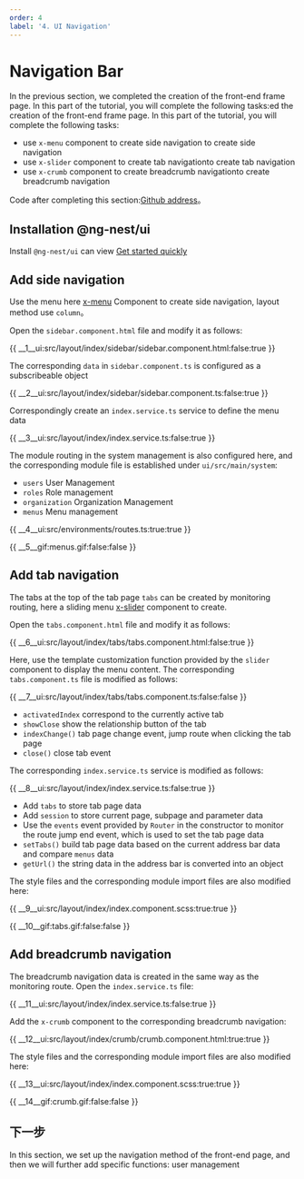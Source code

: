 ```yaml
---
order: 4
label: '4. UI Navigation'
---
```


# Navigation Bar

In the previous section, we completed the creation of the front-end frame page. In this part of the tutorial, you will complete the following tasks:ed the creation of the front-end frame page. In this part of the tutorial, you will complete the following tasks:

- use `x-menu` component to create side navigation to create side navigation
- use `x-slider` component to create tab navigationto create tab navigation
- use `x-crumb` component to create breadcrumb navigationto create breadcrumb navigation

Code after completing this section:<a href="https://github.com/NG-NEST/ng-nest-examples/tree/master/RBAC/4-ui-navigation" target="_blank">Github address</a>。

## Installation @ng-nest/ui

Install `@ng-nest/ui` can view <a href="https://ngnest.com/index/docs/en_US/ui/getting-started" target="_blank">Get started quickly</a>

## Add side navigation

Use the menu here <a href="https://ngnest.com/index/docs/en_US/ui/components/menu" target="_blank">x-menu</a> Component to create side navigation, layout method use `column`。

Open the `sidebar.component.html` file and modify it as follows:

{{ __1\__ui:src/layout/index/sidebar/sidebar.component.html:false:true }}

The corresponding `data` in `sidebar.component.ts` is configured as a subscribeable object

{{ __2\__ui:src/layout/index/sidebar/sidebar.component.ts:false:true }}

Correspondingly create an `index.service.ts` service to define the menu data

{{ __3\__ui:src/layout/index/index.service.ts:false:true }}

The module routing in the system management is also configured here, and the corresponding module file is established under `ui/src/main/system`:

- `users` User Management
- `roles` Role management
- `organization` Organization Management
- `menus` Menu management

{{ __4\__ui:src/environments/routes.ts:true:true }}

{{ __5\__gif:menus.gif:false:false }}

## Add tab navigation

The tabs at the top of the tab page `tabs` can be created by monitoring routing, here a sliding menu <a href="https://ngnest.com/index/docs/en_US/ui/components/menu" target="_blank" >x-slider</a> component to create.

Open the `tabs.component.html` file and modify it as follows:

{{ __6\__ui:src/layout/index/tabs/tabs.component.html:false:true }}

Here, use the template customization function provided by the `slider` component to display the menu content. The corresponding `tabs.component.ts` file is modified as follows:

{{ __7\__ui:src/layout/index/tabs/tabs.component.ts:false:false }}

- `activatedIndex` correspond to the currently active tab
- `showClose` show the relationship button of the tab
- `indexChange()` tab page change event, jump route when clicking the tab page
- `close()` close tab event

The corresponding `index.service.ts` service is modified as follows:

{{ __8\__ui:src/layout/index/index.service.ts:false:true }}

- Add `tabs` to store tab page data
- Add `session` to store current page, subpage and parameter data
- Use the `events` event provided by `Router` in the constructor to monitor the route jump end event, which is used to set the tab page data
- `setTabs()` build tab page data based on the current address bar data and compare `menus` data
- `getUrl()` the string data in the address bar is converted into an object

The style files and the corresponding module import files are also modified here:

{{ __9\__ui:src/layout/index/index.component.scss:true:true }}

{{ __10\__gif:tabs.gif:false:false }}

## Add breadcrumb navigation

The breadcrumb navigation data is created in the same way as the monitoring route. Open the `index.service.ts` file:

{{ __11\__ui:src/layout/index/index.service.ts:false:true }}

Add the `x-crumb` component to the corresponding breadcrumb navigation:

{{ __12\__ui:src/layout/index/crumb/crumb.component.html:true:true }}

The style files and the corresponding module import files are also modified here:

{{ __13\__ui:src/layout/index/index.component.scss:true:true }}

{{ __14\__gif:crumb.gif:false:false }}

## 下一步

In this section, we set up the navigation method of the front-end page, and then we will further add specific functions: user management
